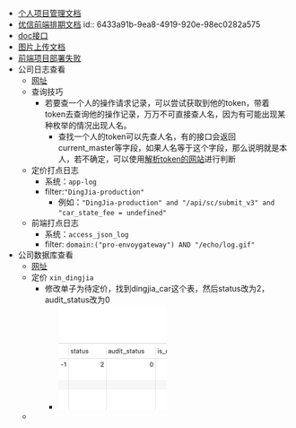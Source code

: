 - [个人项目管理文档](https://docs.qq.com/sheet/DRFJkZXNrWUlsTHlm?tab=BB08J2)
- [优信前端排期文档](https://docs.qq.com/sheet/DUmlXenhaeWFCY01E?u=29d99a76876d4822b8bbfbe032fec629&tab=wdx264&_t=1654844998033)
  id:: 6433a91b-9ea8-4919-920e-98ec0282a575
- [doc接口](http://apidev.xin.com/login)
- [图片上传文档](http://doc.xin.com/pages/viewpage.action?pageId=923524)
- [前端项目部署失败](http://doc.xin.com/pages/viewpage.action?pageId=18103196)
- 公司日志查看
	- [网址](https://log.xin.com/app/kibana)
	- 查询技巧
		- 若要查一个人的操作请求记录，可以尝试获取到他的token，带着token去查询他的操作记录，万万不可直接查人名，因为有可能出现某种枚举的情况出现人名。
			- 查找一个人的token可以先查人名，有的接口会返回current_master等字段，如果人名等于这个字段，那么说明就是本人，若不确定，可以使用[解析token的网站](https://jwt.io/)进行判断
	- 定价打点日志
		- 系统：`app-log`
		- filter:`"DingJia-production"`
			- 例如：`"DingJia-production" and "/api/sc/submit_v3" and "car_state_fee = undefined"`
	- 前端打点日志
		- 系统：`access_json_log`
		- filter: `domain:("pro-envoygateway") AND "/echo/log.gif"`
- 公司数据库查看
	- [网址](http://tec.fat.xin.com/phpmyadmin/)
	- 定价 `xin_dingjia`
		- 修改单子为待定价，找到dingjia_car这个表，然后status改为2，audit_status改为0
			- ![561702618516_.pic.jpg](../assets/561702618516_.pic_1702618906274_0.jpg)
	-